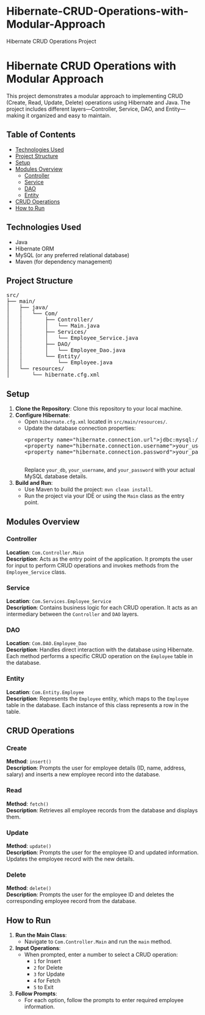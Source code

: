 # Hibernate-CRUD-Operations-with-Modular-Approach
Hibernate CRUD Operations Project
<h1>Hibernate CRUD Operations with Modular Approach</h1>

<p>This project demonstrates a modular approach to implementing CRUD (Create, Read, Update, Delete) operations using Hibernate and Java. The project includes different layers—Controller, Service, DAO, and Entity—making it organized and easy to maintain.</p>

<h2>Table of Contents</h2>
<ul>
    <li><a href="#technologies-used">Technologies Used</a></li>
    <li><a href="#project-structure">Project Structure</a></li>
    <li><a href="#setup">Setup</a></li>
    <li><a href="#modules-overview">Modules Overview</a>
        <ul>
            <li><a href="#controller">Controller</a></li>
            <li><a href="#service">Service</a></li>
            <li><a href="#dao">DAO</a></li>
            <li><a href="#entity">Entity</a></li>
        </ul>
    </li>
    <li><a href="#crud-operations">CRUD Operations</a></li>
    <li><a href="#how-to-run">How to Run</a></li>
</ul>

<h2 id="technologies-used">Technologies Used</h2>
<ul>
    <li>Java</li>
    <li>Hibernate ORM</li>
    <li>MySQL (or any preferred relational database)</li>
    <li>Maven (for dependency management)</li>
</ul>

<h2 id="project-structure">Project Structure</h2>
<pre>
src/
├── main/
│   ├── java/
│   │   └── Com/
│   │       ├── Controller/
│   │       │   └── Main.java
│   │       ├── Services/
│   │       │   └── Employee_Service.java
│   │       ├── DAO/
│   │       │   └── Employee_Dao.java
│   │       └── Entity/
│   │           └── Employee.java
│   └── resources/
│       └── hibernate.cfg.xml
</pre>

<h2 id="setup">Setup</h2>
<ol>
    <li><strong>Clone the Repository</strong>: Clone this repository to your local machine.</li>
    <li><strong>Configure Hibernate</strong>:
        <ul>
            <li>Open <code>hibernate.cfg.xml</code> located in <code>src/main/resources/</code>.</li>
            <li>Update the database connection properties:
                <pre>
&lt;property name="hibernate.connection.url"&gt;jdbc:mysql://localhost:3306/your_db&lt;/property&gt;
&lt;property name="hibernate.connection.username"&gt;your_username&lt;/property&gt;
&lt;property name="hibernate.connection.password"&gt;your_password&lt;/property&gt;
                </pre>
                Replace <code>your_db</code>, <code>your_username</code>, and <code>your_password</code> with your actual MySQL database details.
            </li>
        </ul>
    </li>
    <li><strong>Build and Run</strong>:
        <ul>
            <li>Use Maven to build the project: <code>mvn clean install</code>.</li>
            <li>Run the project via your IDE or using the <code>Main</code> class as the entry point.</li>
        </ul>
    </li>
</ol>

<h2 id="modules-overview">Modules Overview</h2>

<h3 id="controller">Controller</h3>
<p><strong>Location</strong>: <code>Com.Controller.Main</code><br>
<strong>Description</strong>: Acts as the entry point of the application. It prompts the user for input to perform CRUD operations and invokes methods from the <code>Employee_Service</code> class.</p>

<h3 id="service">Service</h3>
<p><strong>Location</strong>: <code>Com.Services.Employee_Service</code><br>
<strong>Description</strong>: Contains business logic for each CRUD operation. It acts as an intermediary between the <code>Controller</code> and <code>DAO</code> layers.</p>

<h3 id="dao">DAO</h3>
<p><strong>Location</strong>: <code>Com.DAO.Employee_Dao</code><br>
<strong>Description</strong>: Handles direct interaction with the database using Hibernate. Each method performs a specific CRUD operation on the <code>Employee</code> table in the database.</p>

<h3 id="entity">Entity</h3>
<p><strong>Location</strong>: <code>Com.Entity.Employee</code><br>
<strong>Description</strong>: Represents the <code>Employee</code> entity, which maps to the <code>Employee</code> table in the database. Each instance of this class represents a row in the table.</p>

<h2 id="crud-operations">CRUD Operations</h2>

<h3>Create</h3>
<p><strong>Method</strong>: <code>insert()</code><br>
<strong>Description</strong>: Prompts the user for employee details (ID, name, address, salary) and inserts a new employee record into the database.</p>

<h3>Read</h3>
<p><strong>Method</strong>: <code>fetch()</code><br>
<strong>Description</strong>: Retrieves all employee records from the database and displays them.</p>

<h3>Update</h3>
<p><strong>Method</strong>: <code>update()</code><br>
<strong>Description</strong>: Prompts the user for the employee ID and updated information. Updates the employee record with the new details.</p>

<h3>Delete</h3>
<p><strong>Method</strong>: <code>delete()</code><br>
<strong>Description</strong>: Prompts the user for the employee ID and deletes the corresponding employee record from the database.</p>

<h2 id="how-to-run">How to Run</h2>

<ol>
    <li><strong>Run the Main Class</strong>:
        <ul>
            <li>Navigate to <code>Com.Controller.Main</code> and run the <code>main</code> method.</li>
        </ul>
    </li>
    <li><strong>Input Operations</strong>:
        <ul>
            <li>When prompted, enter a number to select a CRUD operation:
                <ul>
                    <li><code>1</code> for Insert</li>
                    <li><code>2</code> for Delete</li>
                    <li><code>3</code> for Update</li>
                    <li><code>4</code> for Fetch</li>
                    <li><code>5</code> to Exit</li>
                </ul>
            </li>
        </ul>
    </li>
    <li><strong>Follow Prompts</strong>:
        <ul>
            <li>For each option, follow the prompts to enter required employee information.</li>
        </ul>
    </li>
</ol>
